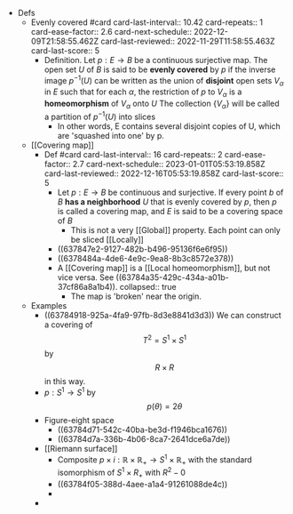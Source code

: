 - Defs
	- Evenly covered #card
	  card-last-interval:: 10.42
	  card-repeats:: 1
	  card-ease-factor:: 2.6
	  card-next-schedule:: 2022-12-09T21:58:55.462Z
	  card-last-reviewed:: 2022-11-29T11:58:55.463Z
	  card-last-score:: 5
		- Definition. Let $p : E \rightarrow B$ be a continuous surjective map. The open set $U$ of $B$ is said to be **evenly covered** by $p$ if the inverse image $p^{-1}(U)$ can be written as the union of **disjoint** open sets $V_\alpha$ in $E$ such that for each $\alpha$, the restriction of $p$ to $V_\alpha$ is a **homeomorphism** of $V_\alpha$ onto $U$ The collection $\left\{V_\alpha\right\}$ will be called a partition of $p^{-1}(U)$ into slices
			- In other words, E contains several disjoint copies of U, which are 'squashed into one' by p.
	- [[Covering map]]
		- Def #card
		  card-last-interval:: 16
		  card-repeats:: 2
		  card-ease-factor:: 2.7
		  card-next-schedule:: 2023-01-01T05:53:19.858Z
		  card-last-reviewed:: 2022-12-16T05:53:19.858Z
		  card-last-score:: 5
			- Let $p: E \rightarrow B$ be continuous and surjective. If every point $b$ of $B$ **has a neighborhood** $U$ that is evenly covered by $p$, then $p$ is called a covering map, and $E$ is said to be a covering space of $B$
				- This is not a very [[Global]] property. Each point can only be sliced [[Locally]]
			- ((637847e2-9127-482b-b496-95136f6e6f95))
			- ((6378484a-4de6-4e9c-9ea8-8b3c8572e378))
			- A [[Covering map]] is a [[Local homeomorphism]], but not vice versa. See ((63784a35-429c-434a-a01b-37cf86a8a1b4)).
			  collapsed:: true
				- The map is 'broken' near the origin.
	- Examples
		- ((63784918-925a-4fa9-97fb-8d3e8841d3d3))
		  We can construct a covering of $$T^2=S^1\times S^1$$ by $$R\times R$$ in this way.
		- $p:S^1\to S^1$ by $$p(\theta)=2\theta$$
		- Figure-eight space
			- ((63784d71-542c-40ba-be3d-f1946bca1676))
			- ((63784d7a-336b-4b06-8ca7-2641dce6a7de))
		- [[Riemann surface]]
			- Composite $p \times i: \mathbb{R} \times \mathbb{R}_{+} \longrightarrow S^1 \times \mathbb{R}_{+}$ with the standard isomorphism of $S^1\times R_+$ with $R^2-0$
			- ((63784f05-388d-4aee-a1a4-91261088de4c))
			-
		-